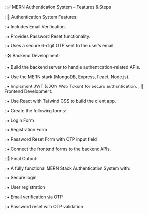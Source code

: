 ; ✅ MERN Authentication System – Features & Steps

; 🔐 Authentication System Features:

; ⁕ Includes Email Verification.

; ⁕ Provides Password Reset functionality.

; ⁕ Uses a secure 6-digit OTP sent to the user's email.

; 🛠️ Backend Development:

; ⁕ Build the backend server to handle authentication-related APIs.

; ⁕ Use the MERN stack (MongoDB, Express, React, Node.js).

; ⁕ Implement JWT (JSON Web Token) for secure authentication.
; 🎨 Frontend Development:

; ⁕ Use React with Tailwind CSS to build the client app.

; ⁕ Create the following forms:

; ⁕ Login Form

; ⁕ Registration Form

; ⁕ Password Reset Form with OTP input field

; ⁕ Connect the frontend forms to the backend APIs.

; 🧩 Final Output:

; ⁕ A fully functional MERN Stack Authentication System with:

; ⁕ Secure login

; ⁕ User registration

; ⁕ Email verification via OTP

; ⁕ Password reset with OTP validation

